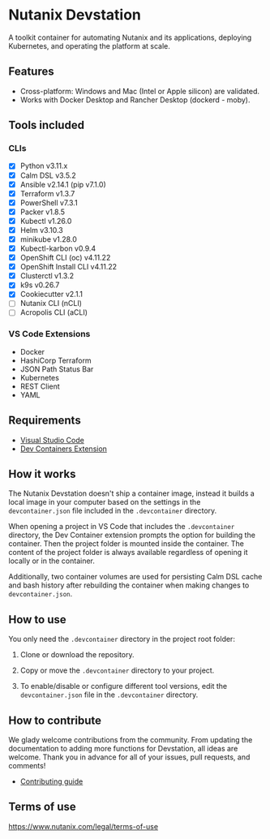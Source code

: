 # Nutanix Devstation

A toolkit container for automating Nutanix and its applications, deploying Kubernetes, and operating the platform at scale.

## Features

- Cross-platform: Windows and Mac (Intel or Apple silicon) are validated.
- Works with Docker Desktop and Rancher Desktop (dockerd - moby).

## Tools included

### CLIs

- [x] Python v3.11.x
- [x] Calm DSL v3.5.2
- [x] Ansible v2.14.1 (pip v7.1.0)
- [x] Terraform v1.3.7
- [x] PowerShell v7.3.1
- [x] Packer v1.8.5
- [x] Kubectl v1.26.0
- [x] Helm v3.10.3
- [x] minikube v1.28.0
- [x] Kubectl-karbon v0.9.4
- [x] OpenShift CLI (oc) v4.11.22
- [x] OpenShift Install CLI v4.11.22
- [x] Clusterctl v1.3.2
- [x] k9s v0.26.7
- [x] Cookiecutter v2.1.1
- [ ] Nutanix CLI (nCLI)
- [ ] Acropolis CLI (aCLI)

### VS Code Extensions

- Docker
- HashiCorp Terraform
- JSON Path Status Bar
- Kubernetes
- REST Client 
- YAML

## Requirements

- [Visual Studio Code](https://code.visualstudio.com/download)
- [Dev Containers Extension](https://marketplace.visualstudio.com/items?itemName=ms-vscode-remote.remote-containers)

## How it works

The Nutanix Devstation doesn't ship a container image, instead it builds a local image in your computer based on the settings in the `devcontainer.json` file included in the `.devcontainer` directory.

When opening a project in VS Code that includes the `.devcontainer` directory, the Dev Container extension prompts the option for building the container. Then the project folder is mounted inside the container. The content of the project folder is always available regardless of opening it locally or in the container.

Additionally, two container volumes are used for persisting Calm DSL cache and bash history after rebuilding the container when making changes to `devcontainer.json`.

## How to use

You only need the `.devcontainer` directory in the project root folder:

1. Clone or download the repository.

1. Copy or move the `.devcontainer` directory to your project.

1. To enable/disable or configure different tool versions, edit the `devcontainer.json` file in the `.devcontainer` directory.

## How to contribute

We glady welcome contributions from the community. From updating the documentation to adding more functions for Devstation, all ideas are welcome. Thank you in advance for all of your issues, pull requests, and comments!

- [Contributing guide](./CONTRIBUTING.md)

## Terms of use

https://www.nutanix.com/legal/terms-of-use 